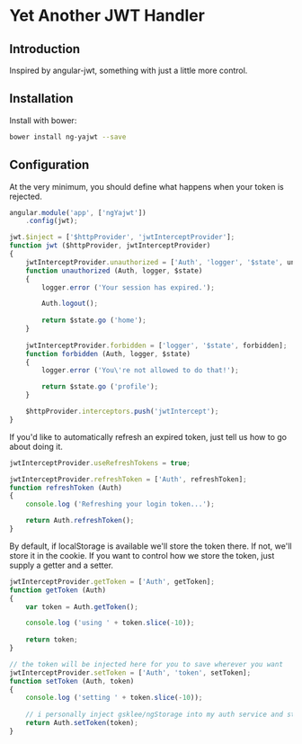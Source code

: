 # Yet Another JWT Handler

## Introduction

Inspired by angular-jwt, something with just a little more control.

## Installation

Install with bower:
````bash
bower install ng-yajwt --save
````

## Configuration


At the very minimum, you should define what happens when your token is rejected.

````js
angular.module('app', ['ngYajwt'])
    .config(jwt);

jwt.$inject = ['$httpProvider', 'jwtInterceptProvider'];
function jwt ($httpProvider, jwtInterceptProvider)
{
    jwtInterceptProvider.unauthorized = ['Auth', 'logger', '$state', unauthorized];
    function unauthorized (Auth, logger, $state)
    {
        logger.error ('Your session has expired.');

        Auth.logout();
        
        return $state.go ('home');
    }
    
    jwtInterceptProvider.forbidden = ['logger', '$state', forbidden];
    function forbidden (Auth, logger, $state)
    {
        logger.error ('You\'re not allowed to do that!');

        return $state.go ('profile');
    }

    $httpProvider.interceptors.push('jwtIntercept');
}
````

If you'd like to automatically refresh an expired token, just tell us how to go about doing it.

````js
jwtInterceptProvider.useRefreshTokens = true;

jwtInterceptProvider.refreshToken = ['Auth', refreshToken];
function refreshToken (Auth)
{
    console.log ('Refreshing your login token...');

    return Auth.refreshToken();
}
````

By default, if localStorage is available we'll store the token there.  If not, we'll store it in the cookie.
If you want to control how we store the token, just supply a getter and a setter.

````js
jwtInterceptProvider.getToken = ['Auth', getToken];
function getToken (Auth)
{
    var token = Auth.getToken();

    console.log ('using ' + token.slice(-10));
    
    return token;
}

// the token will be injected here for you to save wherever you want
jwtInterceptProvider.setToken = ['Auth', 'token', setToken];
function setToken (Auth, token)
{
    console.log ('setting ' + token.slice(-10));
    
    // i personally inject gsklee/ngStorage into my auth service and store it there
    return Auth.setToken(token);
}
````